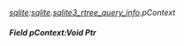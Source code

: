 _[sqlite](../../modules/sqlite/sqlite-module.md):[sqlite](../../modules/sqlite/sqlite-module.md).[sqlite3\_rtree\_query\_info](../../modules/sqlite/sqlite-sqlite3_rtree_query_info.md).pContext_
##### Field pContext:Void Ptr
